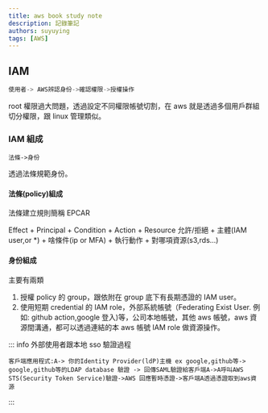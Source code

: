 ```yaml
---
title: aws book study note
description: 記錄筆記
authors: suyuying
tags: [AWS]
---
```


## IAM

```jsx title="基本權限流程"
使用者-> AWS辨認身份->確認權限->授權操作
```

root 權限過大問題，透過設定不同權限帳號切割，在 aws 就是透過多個用戶群組切分權限，跟 linux 管理類似。

### IAM 組成

```
法條->身份
```

透過法條規範身份。

#### 法條(policy)組成

法條建立規則簡稱 EPCAR

Effect + Principal + Condition + Action + Resource
允許/拒絕 + 主體(IAM user,or \*) + 啥條件(ip or MFA) + 執行動作 + 對哪項資源(s3,rds...)

#### 身份組成

主要有兩類

1. 授權 policy 的 group，跟依附在 group 底下有長期憑證的 IAM user。
2. 使用短期 credential 的 IAM role，外部系統帳號（Federating Exist User. 例如: github action,google 登入)等，公司本地帳號，其他 aws 帳號，aws 資源間溝通，都可以透過連結的本 aws 帳號 IAM role 做資源操作。

::: info
外部使用者跟本地 sso 驗證過程

```
客戶端應用程式:A-> 你的Identity Provider(ldP)主機 ex google,github等-> google,github等的LDAP database 驗證 -> 回傳SAML驗證給客戶端A->A呼叫AWS STS(Security Token Service)驗證->AWS 回應暫時憑證->客戶端A透過憑證取到aws資源
```

:::
